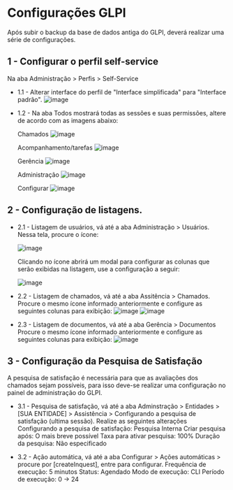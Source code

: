 # Configurações GLPI

Após subir o backup da base de dados antiga do GLPI, deverá realizar uma série de configurações.

## 1 - Configurar o perfil self-service
Na aba Administração > Perfis > Self-Service
- 1.1 - Alterar interface do perfil de "Interface simplificada" para "Interface padrão".
![image](https://github.com/user-attachments/assets/d2a5f27e-dd40-4d3e-b75e-13abaef7d11b)

- 1.2 - Na aba Todos mostrará todas as sessões e suas permissões, altere de acordo com as imagens abaixo:

   Chamados
   ![image](https://github.com/user-attachments/assets/4b8ec413-d0fa-4205-ad28-708cf2175dd9)

   Acompanhamento/tarefas
   ![image](https://github.com/user-attachments/assets/bcc07caf-7954-4c5a-ac18-8c34a60aba00)

   Gerência
   ![image](https://github.com/user-attachments/assets/c2304844-377c-4ed9-9afa-adab789284d9)

   Administração
   ![image](https://github.com/user-attachments/assets/90ffb99e-813f-4ccc-9929-d54701a441e1)

   Configurar
   ![image](https://github.com/user-attachments/assets/7e5081ac-de93-4a6c-a924-0596a533d21e)

## 2 - Configuração de listagens. 
- 2.1 - Listagem de usuários, vá até a aba Administração > Usuários.
    Nessa tela, procure o ícone:
   
   ![image](https://github.com/user-attachments/assets/e76bd94e-40ab-42bf-a3b9-0dbe945e4264)

    Clicando no ícone abrirá um modal para configurar as colunas que serão exibidas na listagem, use a configuração a seguir:
   
   ![image](https://github.com/user-attachments/assets/c98c666d-dc5a-4a3f-8bf5-230eb352c477)

- 2.2 - Listagem de chamados, vá até a aba Assitência > Chamados.
    Procure o mesmo ícone informado anteriormente e configure as seguintes colunas para exibição:
   ![image](https://github.com/user-attachments/assets/8e820cc5-3041-4900-a4ab-940c777c737a)
   ![image](https://github.com/user-attachments/assets/2830a2c9-a71d-4f88-836e-e5eaf5e89494)

- 2.3 - Listagem de documentos, vá até a aba Gerência > Documentos
    Procure o mesmo ícone informado anteriormente e configure as seguintes colunas para exibição:
   ![image](https://github.com/user-attachments/assets/4448f694-91e9-4c47-90d8-6802afb2ff6e)



## 3 - Configuração da Pesquisa de Satisfação
 A pesquisa de satisfação é necessária para que as avaliações dos chamados sejam possíveis, para isso deve-se realizar uma configuração no painel de administração do GLPI.

- 3.1 - Pesquisa de satisfação, vá até a aba Adminstração > Entidades > [SUA ENTIDADE] > Assistência > Configurando a pesquisa de satisfação (ultima sessão).
Realize as seguintes alterações
Configurando a pesquisa de satisfação: Pesquisa Interna
Criar pesquisa após: O mais breve possível
Taxa para ativar pesquisa: 100%
Duração da pesquisa: Não especificado

- 3.2 - Ação automática, vá até a aba Configurar > Ações automáticas > procure por [createInquest], entre para configurar.
Frequência de execução: 5 minutos
Status: Agendado
Modo de execução: CLI
Período de execução: 0 -> 24
